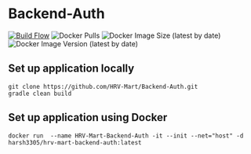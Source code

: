 # Backend-Auth
[![Build Flow](https://github.com/HRV-Mart/Backend-Auth/actions/workflows/build.yml/badge.svg)](https://github.com/HRV-Mart/Backend-Auth/actions/workflows/build.yml)
![Docker Pulls](https://img.shields.io/docker/pulls/harsh3305/hrv-mart-backend-auth)
![Docker Image Size (latest by date)](https://img.shields.io/docker/image-size/harsh3305/hrv-mart-backend-auth)
![Docker Image Version (latest by date)](https://img.shields.io/docker/v/harsh3305/hrv-mart-backend-auth)
## Set up application locally
```
git clone https://github.com/HRV-Mart/Backend-Auth.git
gradle clean build
```
## Set up application using Docker
```
docker run  --name HRV-Mart-Backend-Auth -it --init --net="host" -d harsh3305/hrv-mart-backend-auth:latest
```